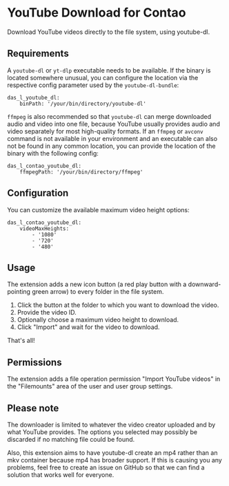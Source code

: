 # YouTube Download for Contao

Download YouTube videos directly to the file system, using youtube-dl.

## Requirements

A `youtube-dl` or `yt-dlp` executable needs to be available. If the binary is located somewhere unusual, you can configure the location via the respective config parameter used by the `youtube-dl-bundle`:

```
das_l_youtube_dl:
    binPath: '/your/bin/directory/youtube-dl'
```

`ffmpeg` is also recommended so that `youtube-dl` can merge downloaded audio and video into one file, because YouTube usually provides audio and video separately for most high-quality formats. If an `ffmpeg` or `avconv` command is not available in your environment and an executable can also not be found in any common location, you can provide the location of the binary with the following config:

```
das_l_contao_youtube_dl:
    ffmpegPath: '/your/bin/directory/ffmpeg'
```

## Configuration

You can customize the available maximum video height options:

```
das_l_contao_youtube_dl:
    videoMaxHeights:
        - '1080'
        - '720'
        - '480'
```

## Usage

The extension adds a new icon button (a red play button with a downward-pointing green arrow) to every folder in the file system.

1. Click the button at the folder to which you want to download the video.
2. Provide the video ID.
3. Optionally choose a maximum video height to download.
4. Click "Import" and wait for the video to download.

That's all!

## Permissions

The extension adds a file operation permission "Import YouTube videos" in the "Filemounts" area of the user and user group settings.

## Please note

The downloader is limited to whatever the video creator uploaded and by what YouTube provides. The options you selected may possibly be discarded if no matching file could be found.

Also, this extension aims to have youtube-dl create an mp4 rather than an mkv container because mp4 has broader support. If this is causing you any problems, feel free to create an issue on GitHub so that we can find a solution that works well for everyone.
